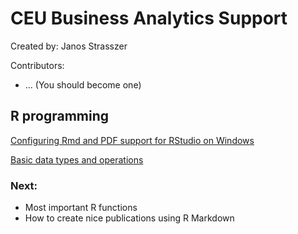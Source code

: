 # CEU Business Analytics Support
Created by: Janos Strasszer

Contributors:
 * ... (You should become one)

## R programming
[Configuring Rmd and PDF support for RStudio on Windows](RStudio/RmdSupport/README.md)

[Basic data types and operations](RStudio/R-basics/DataTypes.md)

### Next:
* Most important R functions
* How to create nice publications using R Markdown


